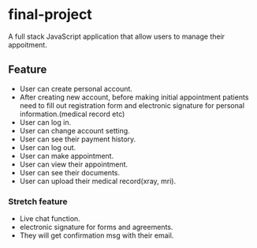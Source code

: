 # final-project

A full stack JavaScript application that allow users to manage their appoitment.

## Feature

- User can create personal account.	
- After creating new account, before making initial appointment patients need to fill out registration form and electronic signature for personal information.(medical record etc)	
- User can log in.	
- User can change account setting.
- User can see their payment history.	
- User can log out.	
- User can make appointment.	
- User can view their appointment.	
- User can see their documents.	
- User can upload their medical record(xray, mri).	

### Stretch feature
- Live chat function.
- electronic signature for forms and agreements.
- They will get confirmation msg with their email.


